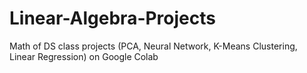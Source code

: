 # Linear-Algebra-Projects
Math of DS class projects (PCA, Neural Network, K-Means Clustering, Linear Regression) on Google Colab
